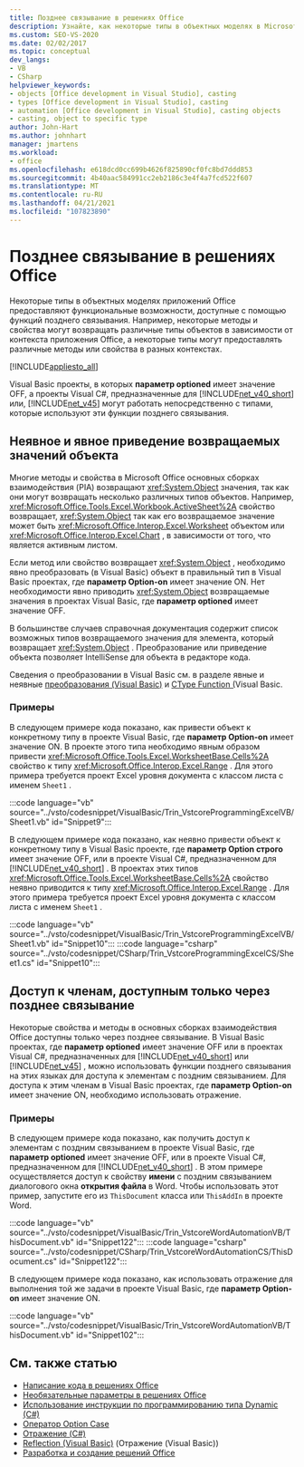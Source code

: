 ```yaml
---
title: Позднее связывание в решениях Office
description: Узнайте, как некоторые типы в объектных моделях в Microsoft Office приложениях предоставляют функциональные возможности, доступные с помощью функций позднего связывания.
ms.custom: SEO-VS-2020
ms.date: 02/02/2017
ms.topic: conceptual
dev_langs:
- VB
- CSharp
helpviewer_keywords:
- objects [Office development in Visual Studio], casting
- types [Office development in Visual Studio], casting
- automation [Office development in Visual Studio], casting objects
- casting, object to specific type
author: John-Hart
ms.author: johnhart
manager: jmartens
ms.workload:
- office
ms.openlocfilehash: e618dcd0cc699b4626f825890cf0fc8bd7ddd853
ms.sourcegitcommit: 4b40aac584991cc2eb2186c3e4f4a7fcd522f607
ms.translationtype: MT
ms.contentlocale: ru-RU
ms.lasthandoff: 04/21/2021
ms.locfileid: "107823890"
---
```

# <a name="late-binding-in-office-solutions"></a>Позднее связывание в решениях Office
  Некоторые типы в объектных моделях приложений Office предоставляют функциональные возможности, доступные с помощью функций позднего связывания. Например, некоторые методы и свойства могут возвращать различные типы объектов в зависимости от контекста приложения Office, а некоторые типы могут предоставлять различные методы или свойства в разных контекстах.

 [!INCLUDE[appliesto_all](../vsto/includes/appliesto-all-md.md)]

 Visual Basic проекты, в которых **параметр optioned** имеет значение OFF, а проекты Visual C#, предназначенные для [!INCLUDE[net_v40_short](../sharepoint/includes/net-v40-short-md.md)] или, [!INCLUDE[net_v45](../vsto/includes/net-v45-md.md)] могут работать непосредственно с типами, которые используют эти функции позднего связывания.

## <a name="implicit-and-explicit-casting-of-object-return-values"></a>Неявное и явное приведение возвращаемых значений объекта
 Многие методы и свойства в Microsoft Office основных сборках взаимодействия (PIA) возвращают <xref:System.Object> значения, так как они могут возвращать несколько различных типов объектов. Например, <xref:Microsoft.Office.Tools.Excel.Workbook.ActiveSheet%2A> свойство возвращает, <xref:System.Object> так как его возвращаемое значение может быть <xref:Microsoft.Office.Interop.Excel.Worksheet> объектом или <xref:Microsoft.Office.Interop.Excel.Chart> , в зависимости от того, что является активным листом.

 Если метод или свойство возвращает <xref:System.Object> , необходимо явно преобразовать (в Visual Basic) объект в правильный тип в Visual Basic проектах, где **параметр Option-on** имеет значение ON. Нет необходимости явно приводить <xref:System.Object> возвращаемые значения в проектах Visual Basic, где **параметр optioned** имеет значение OFF.

 В большинстве случаев справочная документация содержит список возможных типов возвращаемого значения для элемента, который возвращает <xref:System.Object> . Преобразование или приведение объекта позволяет IntelliSense для объекта в редакторе кода.

 Сведения о преобразовании в Visual Basic см. в разделе явные и неявные [преобразования &#40;Visual Basic&#41;](/dotnet/visual-basic/programming-guide/language-features/data-types/implicit-and-explicit-conversions) и [CType Function &#40;](/dotnet/visual-basic/language-reference/functions/ctype-function)Visual Basic.

### <a name="examples"></a>Примеры
 В следующем примере кода показано, как привести объект к конкретному типу в проекте Visual Basic, где **параметр Option-on** имеет значение ON. В проекте этого типа необходимо явным образом привести <xref:Microsoft.Office.Tools.Excel.WorksheetBase.Cells%2A> свойство к типу <xref:Microsoft.Office.Interop.Excel.Range> . Для этого примера требуется проект Excel уровня документа с классом листа с именем `Sheet1` .

  :::code language="vb" source="../vsto/codesnippet/VisualBasic/Trin_VstcoreProgrammingExcelVB/Sheet1.vb" id="Snippet9":::

 В следующем примере кода показано, как неявно привести объект к конкретному типу в Visual Basic проекте, где **параметр Option строго** имеет значение OFF, или в проекте Visual C#, предназначенном для [!INCLUDE[net_v40_short](../sharepoint/includes/net-v40-short-md.md)] . В проектах этих типов <xref:Microsoft.Office.Tools.Excel.WorksheetBase.Cells%2A> свойство неявно приводится к типу <xref:Microsoft.Office.Interop.Excel.Range> . Для этого примера требуется проект Excel уровня документа с классом листа с именем `Sheet1` .

 :::code language="vb" source="../vsto/codesnippet/VisualBasic/Trin_VstcoreProgrammingExcelVB/Sheet1.vb" id="Snippet10":::
 :::code language="csharp" source="../vsto/codesnippet/CSharp/Trin_VstcoreProgrammingExcelCS/Sheet1.cs" id="Snippet10":::

## <a name="access-members-that-are-available-only-through-late-binding"></a>Доступ к членам, доступным только через позднее связывание
 Некоторые свойства и методы в основных сборках взаимодействия Office доступны только через позднее связывание. В Visual Basic проектах, где **параметр optioned** имеет значение OFF или в проектах Visual C#, предназначенных для [!INCLUDE[net_v40_short](../sharepoint/includes/net-v40-short-md.md)] или [!INCLUDE[net_v45](../vsto/includes/net-v45-md.md)] , можно использовать функции позднего связывания на этих языках для доступа к элементам с поздним связыванием. Для доступа к этим членам в Visual Basic проектах, где **параметр Option-on** имеет значение ON, необходимо использовать отражение.

### <a name="examples"></a>Примеры
 В следующем примере кода показано, как получить доступ к элементам с поздним связыванием в проекте Visual Basic, где **параметр optioned** имеет значение OFF, или в проекте Visual C#, предназначенном для [!INCLUDE[net_v40_short](../sharepoint/includes/net-v40-short-md.md)] . В этом примере осуществляется доступ к свойству **имени** с поздним связыванием диалогового окна **открытия файла** в Word. Чтобы использовать этот пример, запустите его из `ThisDocument` класса или `ThisAddIn` в проекте Word.

 :::code language="vb" source="../vsto/codesnippet/VisualBasic/Trin_VstcoreWordAutomationVB/ThisDocument.vb" id="Snippet122":::
 :::code language="csharp" source="../vsto/codesnippet/CSharp/Trin_VstcoreWordAutomationCS/ThisDocument.cs" id="Snippet122":::

 В следующем примере кода показано, как использовать отражение для выполнения той же задачи в проекте Visual Basic, где **параметр Option-on** имеет значение ON.

 :::code language="vb" source="../vsto/codesnippet/VisualBasic/Trin_VstcoreWordAutomationVB/ThisDocument.vb" id="Snippet102":::

## <a name="see-also"></a>См. также статью
- [Написание кода в решениях Office](../vsto/writing-code-in-office-solutions.md)
- [Необязательные параметры в решениях Office](../vsto/optional-parameters-in-office-solutions.md)
- [Использование инструкции по программированию типа Dynamic &#40;C&#35;&#41;](/dotnet/csharp/programming-guide/types/using-type-dynamic)
- [Оператор Option Case](/dotnet/visual-basic/language-reference/statements/option-strict-statement)
- [Отражение (C#)](/dotnet/csharp/programming-guide/concepts/reflection)
- [Reflection (Visual Basic)](/dotnet/visual-basic/programming-guide/concepts/reflection) (Отражение (Visual Basic))
- [Разработка и создание решений Office](../vsto/designing-and-creating-office-solutions.md)
